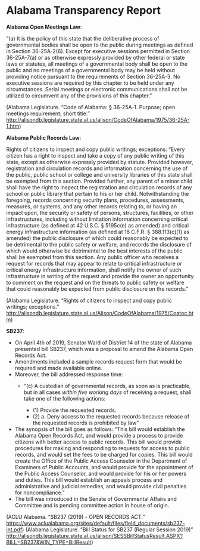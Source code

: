 # Alabama Transparency Report
**Alabama Open Meetings Law**: 

“(a) It is the policy of this state that the deliberative process of governmental bodies shall be open to the public during meetings as defined in Section 36-25A-2(6). Except for executive sessions permitted in Section 36-25A-7(a) or as otherwise expressly provided by other federal or state laws or statutes, all meetings of a governmental body shall be open to the public and no meetings of a governmental body may be held without providing notice pursuant to the requirements of Section 36-25A-3. No executive sessions are required by this chapter to be held under any circumstances. Serial meetings or electronic communications shall not be utilized to circumvent any of the provisions of this chapter.”

(Alabama Legislature. “Code of Alabama: § 36-25A-1. Purpose; open meetings requirement; short title.” http://alisondb.legislature.state.al.us/alison/CodeOfAlabama/1975/36-25A-1.htm)

**Alabama Public Records Law**:

Rights of citizens to inspect and copy public writings; exceptions:
“Every citizen has a right to inspect and take a copy of any public writing of this state, except as otherwise expressly provided by statute. Provided however, registration and circulation records and information concerning the use of the public, public school or college and university libraries of this state shall be exempted from this section. Provided further, any parent of a minor child shall have the right to inspect the registration and circulation records of any school or public library that pertain to his or her child. Notwithstanding the foregoing, records concerning security plans, procedures, assessments, measures, or systems, and any other records relating to, or having an impact upon, the security or safety of persons, structures, facilities, or other infrastructures, including without limitation information concerning critical infrastructure (as defined at 42 U.S.C. § 5195c(e) as amended) and critical energy infrastructure information (as defined at 18 C.F.R. § 388.113(c)(1) as amended) the public disclosure of which could reasonably be expected to be detrimental to the public safety or welfare, and records the disclosure of which would otherwise be detrimental to the best interests of the public shall be exempted from this section. Any public officer who receives a request for records that may appear to relate to critical infrastructure or critical energy infrastructure information, shall notify the owner of such infrastructure in writing of the request and provide the owner an opportunity to comment on the request and on the threats to public safety or welfare that could reasonably be expected from public disclosure on the records.”

(Alabama Legislature. “Rights of citizens to inspect and copy public writings; exceptions.” http://alisondb.legislature.state.al.us/Alison/CodeOfAlabama/1975/Coatoc.htm)

**SB237**: 
* On April 4th of 2019, Senator Ward of District 14 of the state of Alabama presented bill SB237, which was a proposal to amend the Alabama Open Records Act. 
*	Amendments included a sample records request form that would be required and made available online. 
*	Moreover, the bill addressed response time: 
  	* “(c) A custodian of governmental records, as soon as is practicable, but in all cases *within five working days* of receiving a request, shall take one of the following actions: 
    		 
		 * (1) Provide the requested records.
		 * (2) a. Deny access to the requested records because release of the requested records is prohibited by law”
* The synopsis of the bill goes as follows: “This bill would establish the Alabama Open Records Act, and would provide a process to provide citizens with better access to public records. This bill would provide procedures for making and responding to requests for access to public records, and would set the fees to be charged for copies. This bill would create the Office of the Public Access Counselor in the Department of Examiners of Public Accounts, and would provide for the appointment of the Public Access Counselor, and would provide for his or her powers and duties. This bill would establish an appeals process and administrative and judicial remedies, and would provide civil penalties for noncompliance.”
* The bill was introduced in the Senate of Governmental Affairs and Committee and is pending committee action in house of origin. 

(ACLU Alabama. “SB237 (2019) - OPEN RECORDS ACT.” https://www.aclualabama.org/sites/default/files/field_documents/sb237-int.pdf)
(Alabama Legislature. “Bill Status for SB237 (Regular Session 2019)” http://alisondb.legislature.state.al.us/alison/SESSBillStatusResult.ASPX?BILL=SB237&WIN_TYPE=BillResult)

